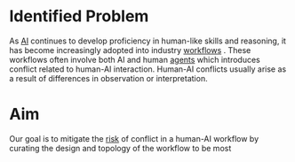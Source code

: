 # Identified Problem
As [AI](AI.md) continues to develop proficiency in human-like skills and reasoning, it has become increasingly adopted into industry [workflows](Definitions/Workflow.md) . These workflows often involve both AI and human [agents](Agent.md) which introduces conflict related to human-AI interaction. Human-AI conflicts usually arise as a result of differences in observation or interpretation.

# Aim
Our goal is to mitigate the [risk](Definitions/Risk.md) of conflict in a human-AI workflow by curating the design and topology of the workflow to be most 